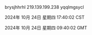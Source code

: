 brysjhhrhl 219.139.199.238 yqqlmgsycl

2024年 10月 24日 星期四 17:40:02 CST

2024年 10月 24日 星期四 09:40:02 GMT
